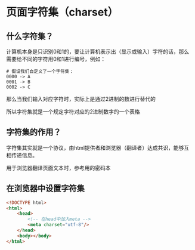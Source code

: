 # 页面字符集（charset）
## 什么字符集？
计算机本身是只识别0和1的，要让计算机表示出（显示或输入）字符的话，那么需要给不同的字符用0和1进行编号，例如：

```
# 假设我们自定义了一个字符集：
0000 -> A
0001 -> B
0002 -> C
```

那么当我们输入对应字符时，实际上是通过2进制的数进行替代的

所以字符集就是一个规定字符对应的2进制数字的一个表格

## 字符集的作用？
字符集其实就是一个协议，由html提供者和浏览器（翻译者）达成共识，能够互相传递信息。

用于浏览器翻译页面文本时，参考用的密码本

## 在浏览器中设置字符集
```html
<!DOCTYPE html>
<html>
    <head>
        <!-- 在head中加入meta -->
        <meta charset="utf-8"/>
    </head>
    <body></body>
</html>
```

